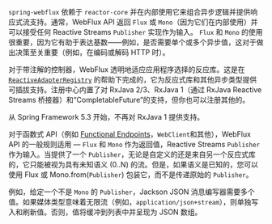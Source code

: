 ﻿`spring-webflux` 依赖于 `reactor-core` 并在内部使用它来组合异步逻辑并提供响应式流支持。通常，WebFlux API 返回 `Flux` 或 `Mono`（因为它们在内部使用）并可以接受任何 Reactive Streams `Publisher` 实现作为输入。 `Flux` 和 `Mono` 的使用很重要，因为它有助于表达基数——例如，是否需要单个或多个异步值，这对于做出决策至关重要（例如，在编码或解码 HTTP 时）。

对于带注解的控制器，WebFlux 透明地适应应用程序选择的反应库。这是在 [`ReactiveAdapterRegistry`](https://docs.spring.io/spring-framework/docs/5.3.7/javadoc-api/org/springframework/core/ReactiveAdapterRegistry.html) 的帮助下完成的，它为反应式库和其他异步类型提供可插拔支持。注册中心内置了对 RxJava 2/3、RxJava 1（通过 RxJava Reactive Streams 桥接器）和“CompletableFuture”的支持，但你也可以注册其他的。

从 Spring Framework 5.3 开始，不再对 RxJava 1 提供支持。

对于函数式 API（例如 [Functional Endpoints](https://docs.spring.io/spring-framework/docs/current/reference/html/web-reactive.html#webflux-fn)，`WebClient`和其他），WebFlux API 的一般规则适用 — `Flux` 和 `Mono` 作为返回值，Reactive Streams `Publisher` 作为输入。当提供了一个 `Publisher`，无论是自定义的还是来自另一个反应式库的，它只能被视为具有未知语义 (0..N) 的流。但是，如果语义是已知的，您可以使用 Flux 或 Mono.from(`Publisher`) 包装它，而不是传递原始的 `Publisher`。

例如，给定一个不是 `Mono` 的 `Publisher`，Jackson JSON 消息编写器需要多个值。如果媒体类型意味着无限流（例如，`application/json+stream`），则单独写入和刷新值。否则，值将缓冲到列表中并呈现为 JSON 数组。
